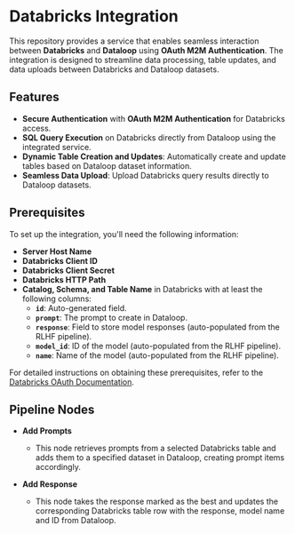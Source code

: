 # Databricks Integration

This repository provides a service that enables seamless interaction between **Databricks** and **Dataloop** using **OAuth M2M Authentication**. The integration is designed to streamline data processing, table updates, and data uploads between Databricks and Dataloop datasets.

## Features

- **Secure Authentication** with **OAuth M2M Authentication** for Databricks access.
- **SQL Query Execution** on Databricks directly from Dataloop using the integrated service.
- **Dynamic Table Creation and Updates**: Automatically create and update tables based on Dataloop dataset information.
- **Seamless Data Upload**: Upload Databricks query results directly to Dataloop datasets.

## Prerequisites

To set up the integration, you'll need the following information:

- **Server Host Name**
- **Databricks Client ID**
- **Databricks Client Secret**
- **Databricks HTTP Path**
- **Catalog, Schema, and Table Name** in Databricks with at least the following columns:
  - **`id`**: Auto-generated field.
  - **`prompt`**: The prompt to create in Dataloop.
  - **`response`**: Field to store model responses (auto-populated from the RLHF pipeline).
  - **`model_id`**: ID of the model (auto-populated from the RLHF pipeline).
  - **`name`**: Name of the model (auto-populated from the RLHF pipeline).

For detailed instructions on obtaining these prerequisites, refer to the [Databricks OAuth Documentation](https://docs.databricks.com/en/dev-tools/authentication-oauth.html).

## Pipeline Nodes

- **Add Prompts**

  - This node retrieves prompts from a selected Databricks table and adds them to a specified dataset in Dataloop, creating prompt items accordingly.

- **Add Response**
  - This node takes the response marked as the best and updates the corresponding Databricks table row with the response, model name and ID from Dataloop.
